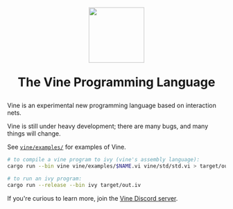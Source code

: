 <h1 align="center">
  <img src="https://vine.dev/favicon-1024.png" width="128" align="center">
  
  The Vine Programming Language
</h1>

Vine is an experimental new programming language based on interaction nets.

Vine is still under heavy development; there are many bugs, and many things will change.

See [`vine/examples/`](./vine/examples/) for examples of Vine.

```sh
# to compile a vine program to ivy (vine's assembly language):
cargo run --bin vine vine/examples/$NAME.vi vine/std/std.vi > target/out.iv

# to run an ivy program:
cargo run --release --bin ivy target/out.iv
```

If you're curious to learn more, join the [Vine Discord server](https://discord.gg/bgUPV8KjDv).
